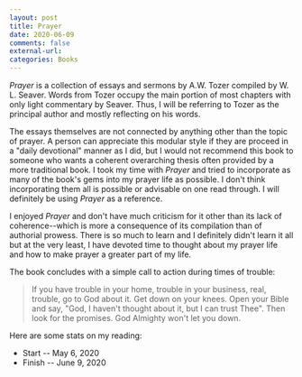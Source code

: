 ```yaml
---
layout: post
title: Prayer
date: 2020-06-09
comments: false
external-url:
categories: Books
---
```


*Prayer* is a collection of essays and sermons by A.W. Tozer compiled by W. L. Seaver. Words from Tozer occupy the main portion of most chapters with only light commentary by Seaver. Thus, I will be referring to Tozer as the principal author and mostly reflecting on his words.

The essays themselves are not connected by anything other than the topic of prayer. A person can appreciate this modular style if they are proceed in a "daily devotional" manner as I did, but I would not recommend this book to someone who wants a coherent overarching thesis often provided by a more traditional book. I took my time with *Prayer* and tried to incorporate as many of the book's gems into my prayer life as possible. I don't think incorporating them all is possible or advisable on one read through. I will definitely be using *Prayer* as a reference.

I enjoyed *Prayer* and don't have much criticism for it other than its lack of coherence--which is more a consequence of its compilation than of authorial prowess. There is so much to learn and I definitely didn't learn it all but at the very least, I have devoted time to thought about my prayer life and how to make prayer a greater part of my life.

The book concludes with a simple call to action during times of trouble:

> If you have trouble in your home, trouble in your business, real, trouble, go to God about it. Get down on your knees. Open your Bible and say, "God, I haven't thought about it, but I can trust Thee". Then look for the promises. God Almighty won't let you down.

Here are some stats on my reading:

- Start -- May 6, 2020
- Finish -- June 9, 2020
